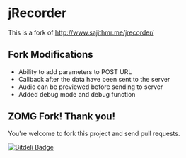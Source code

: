 # jRecorder

This is a fork of http://www.sajithmr.me/jrecorder/

## Fork Modifications

- Ability to add parameters to POST URL
- Callback after the data have been sent to the server
- Audio can be previewed before sending to server
- Added debug mode and debug function

## ZOMG Fork! Thank you!
You're welcome to fork this project and send pull requests.

[![Bitdeli Badge](https://d2weczhvl823v0.cloudfront.net/gabceb/jrecorder/trend.png)](https://bitdeli.com/free "Bitdeli Badge")

